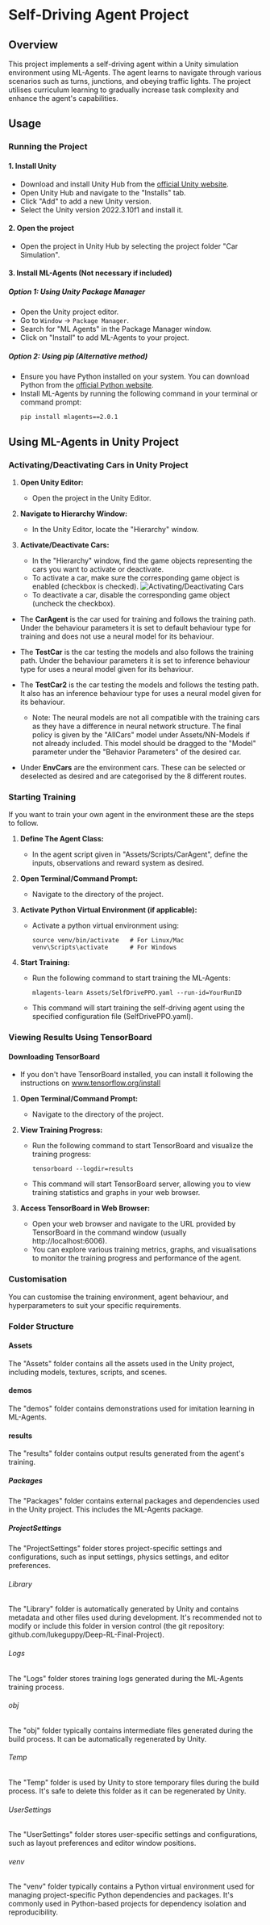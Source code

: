 # Self-Driving Agent Project

## Overview
This project implements a self-driving agent within a Unity simulation environment using ML-Agents. The agent learns to navigate through various scenarios such as turns, junctions, and obeying traffic lights. The project utilises curriculum learning to gradually increase task complexity and enhance the agent's capabilities.

## Usage

### Running the Project

#### 1. Install Unity
   - Download and install Unity Hub from the [official Unity website](https://unity.com/).
   - Open Unity Hub and navigate to the "Installs" tab.
   - Click "Add" to add a new Unity version.
   - Select the Unity version 2022.3.10f1 and install it.

#### 2. Open the project
   - Open the project in Unity Hub by selecting the project folder "Car Simulation".

#### 3. Install ML-Agents (Not necessary if included)

##### Option 1: Using Unity Package Manager
   - Open the Unity project editor.
   - Go to `Window` -> `Package Manager`.
   - Search for "ML Agents" in the Package Manager window.
   - Click on "Install" to add ML-Agents to your project.

##### Option 2: Using pip (Alternative method)
   - Ensure you have Python installed on your system. You can download Python from the [official Python website](https://www.python.org/).
   - Install ML-Agents by running the following command in your terminal or command prompt:
     ```
     pip install mlagents==2.0.1
     ```

## Using ML-Agents in Unity Project

### Activating/Deactivating Cars in Unity Project

1. **Open Unity Editor:**
   - Open the project in the Unity Editor.

2. **Navigate to Hierarchy Window:**
   - In the Unity Editor, locate the "Hierarchy" window.

3. **Activate/Deactivate Cars:**
   - In the "Hierarchy" window, find the game objects representing the cars you want to activate or deactivate.
   - To activate a car, make sure the corresponding game object is enabled (checkbox is checked).
   ![Activating/Deactivating Cars](Activate-car.jpg)
   - To deactivate a car, disable the corresponding game object (uncheck the checkbox).

- The **CarAgent** is the car used for training and follows the training path. Under the behaviour parameters it is set to default behaviour type for training and does not use a neural model for its behaviour.

- The **TestCar** is the car testing the models and also follows the training path. Under the behaviour parameters it is set to inference behaviour type for uses a neural model given for its behaviour.

- The **TestCar2** is the car testing the models and follows the testing path. It also has an inference behaviour type for uses a neural model given for its behaviour.

   - Note: The neural models are not all compatible with the training cars as they have a difference in neural network structure. The final policy is given by the "AllCars" model under Assets/NN-Models if not already included. This model should be dragged to the "Model" parameter under the "Behavior Parameters" of the desired car.

- Under **EnvCars** are the environment cars. These can be selected or deselected as desired and are categorised by the 8 different routes.

### Starting Training 

If you want to train your own agent in the environment these are the steps to follow.

1. **Define The Agent Class:**
   - In the agent script given in "Assets/Scripts/CarAgent", define the inputs, observations and reward system as desired.

2. **Open Terminal/Command Prompt:**
   - Navigate to the directory of the project.

3. **Activate Python Virtual Environment (if applicable):**
   - Activate a python virtual environment using:
     ```
     source venv/bin/activate   # For Linux/Mac
     venv\Scripts\activate      # For Windows
     ```

4. **Start Training:**
   - Run the following command to start training the ML-Agents:
     ```
     mlagents-learn Assets/SelfDrivePPO.yaml --run-id=YourRunID
     ```
   - This command will start training the self-driving agent using the specified configuration file (SelfDrivePPO.yaml).

### Viewing Results Using TensorBoard

#### Downloading TensorBoard

- If you don't have TensorBoard installed, you can install it following the instructions on www.tensorflow.org/install

1. **Open Terminal/Command Prompt:**
   - Navigate to the directory of the project.

2. **View Training Progress:**
   - Run the following command to start TensorBoard and visualize the training progress:
     ```
     tensorboard --logdir=results
     ```
   - This command will start TensorBoard server, allowing you to view training statistics and graphs in your web browser.

3. **Access TensorBoard in Web Browser:**
   - Open your web browser and navigate to the URL provided by TensorBoard in the command window (usually http://localhost:6006).
   - You can explore various training metrics, graphs, and visualisations to monitor the training progress and performance of the agent.

### Customisation
You can customise the training environment, agent behaviour, and hyperparameters to suit your specific requirements. 

### Folder Structure

#### Assets
The "Assets" folder contains all the assets used in the Unity project, including models, textures, scripts, and scenes.

#### demos
The "demos" folder contains demonstrations used for imitation learning in ML-Agents.

#### results
The "results" folder contains output results generated from the agent's training.

##### Packages
The "Packages" folder contains external packages and dependencies used in the Unity project. This includes the ML-Agents package.

##### ProjectSettings
The "ProjectSettings" folder stores project-specific settings and configurations, such as input settings, physics settings, and editor preferences.

###### Library
The "Library" folder is automatically generated by Unity and contains metadata and other files used during development. It's recommended not to modify or include this folder in version control (the git repository: github.com/lukeguppy/Deep-RL-Final-Project).

###### Logs
The "Logs" folder stores training logs generated during the ML-Agents training process.

###### obj
The "obj" folder typically contains intermediate files generated during the build process. It can be automatically regenerated by Unity.

###### Temp
The "Temp" folder is used by Unity to store temporary files during the build process. It's safe to delete this folder as it can be regenerated by Unity.

###### UserSettings
The "UserSettings" folder stores user-specific settings and configurations, such as layout preferences and editor window positions.

###### venv
The "venv" folder typically contains a Python virtual environment used for managing project-specific Python dependencies and packages. It's commonly used in Python-based projects for dependency isolation and reproducibility.
